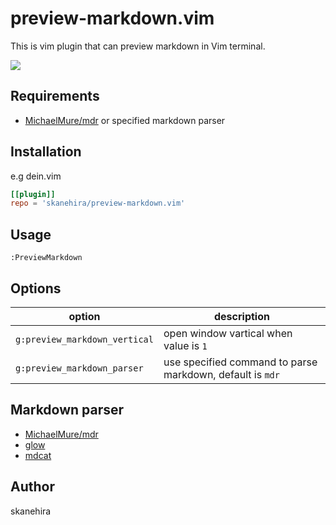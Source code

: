 # preview-markdown.vim
This is vim plugin that can preview markdown in Vim terminal.

![](https://i.imgur.com/ME5HBWP.png)

## Requirements
- [MichaelMure/mdr](https://github.com/MichaelMure/mdr) or specified markdown parser

## Installation
e.g dein.vim

```toml
[[plugin]]
repo = 'skanehira/preview-markdown.vim'
```

## Usage
```vim
:PreviewMarkdown
```

## Options
| option                        | description                                               |
|-------------------------------|-----------------------------------------------------------|
| `g:preview_markdown_vertical` | open window vartical when value is `1`                    |
| `g:preview_markdown_parser`   | use specified command to parse markdown, default is `mdr` |

## Markdown parser
- [MichaelMure/mdr](https://github.com/MichaelMure/mdr)
- [glow](https://github.com/charmbracelet/glow)
- [mdcat](https://github.com/lunaryorn/mdcat)

## Author
skanehira

